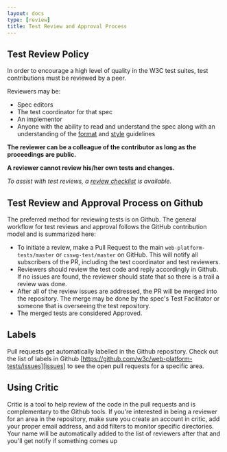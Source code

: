 ```yaml
---
layout: docs
type: [review]
title: Test Review and Approval Process
---
```


## Test Review Policy

In order to encourage a high level of quality in the W3C test
suites, test contributions must be reviewed by a peer.

Reviewers may be:

- Spec editors
- The test coordinator for that spec
- An implementor
- Anyone with the ability to read and understand the spec along
with an understanding of the [format][format] and [style][style] guidelines 

**The reviewer can be a colleague of the contributor as long as the**
**proceedings are public.**

**A reviewer cannot review his/her own tests and changes.**

*To assist with test reviews, a [review checklist][review-checklist]*
*is available.*

## Test Review and Approval Process on Github

The preferred method for reviewing tests is on Github. The general 
workflow for test reviews and approval follows the GitHub
contribution model and is summarized here: 

* To initiate a review, make a Pull Request to the main 
```web-platform-tests/master``` or ```csswg-test/master``` on 
GitHub. This will notify all subscribers of the PR, including 
the test coordinator and test reviewers.
* Reviewers should review the test code and reply accordingly in 
Github. If no issues are found, the reviewer should state that so 
there is a trail a review was done. 
* After all of the review issues are addressed, the PR will be 
merged into the repository. The merge may be done by the spec's Test 
Facilitator or someone that is overseeing the test repository.
* The merged tests are considered Approved.

## Labels

Pull requests get automatically labelled in the Github repository. Check
out the list of labels in Github [https://github.com/w3c/web-platform-tests/issues][issues]
to see the open pull requests for a specific area.

## Using Critic

Critic is a tool to help review of the code in the pull requests and is complementary
to the Github tools. If you're interested in being a reviewer for an area in the repository,
make sure you create an account in critic, add your proper email address, and add filters
to monitor specific directories. Your name will be automatically added to the list of
reviewers after that and you'll get notify if something comes up


[format]: ./test-format-guidelines.html
[style]: ./test-style-guidelines.html
[review-checklist]: ./review-checklist.html

